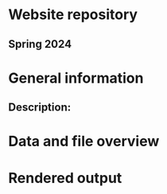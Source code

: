 # Website repository

## Spring 2024

# General information

## Description: 

# Data and file overview

# Rendered output

